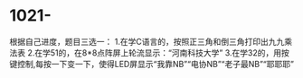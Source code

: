 # 1021-
根据自己进度，题目三选一： 1.在学C语言的，按照正三角和倒三角打印出九九乘法表 2.在学51的，在8*8点阵屏上轮流显示：“河南科技大学” 3.在学32的，用按键控制,每按一下变一下，使得LED屏显示“我靠NB”“电协NB”“老子最NB”“耶耶耶”
